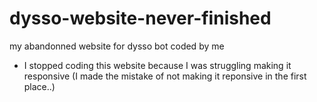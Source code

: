# dysso-website-never-finished
my abandonned website for dysso bot coded by me
- I stopped coding this website because I was struggling making it responsive (I made the mistake of not making it reponsive in the first place..)
